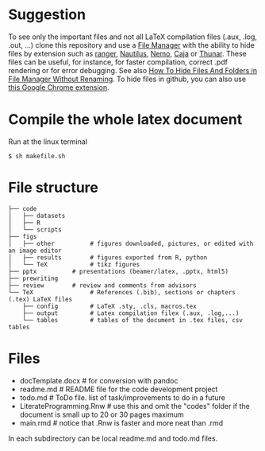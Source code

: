 # Suggestion

To see only the important files and not all LaTeX compilation files (.aux, .log, .out, ...) clone this repository and use a [File Manager](https://en.wikipedia.org/wiki/File_manager) with the ability to hide files by extension such as [ranger](http://ranger.nongnu.org/), [Nautilus](https://projects.gnome.org/nautilus/screenshots.html), [Nemo](https://github.com/linuxmint/nemo), [Caja](https://github.com/mate-desktop/caja) or [Thunar](https://wiki.archlinux.org/index.php/thunar). These files can be useful, for instance, for faster compilation, correct .pdf rendering or for error debugging. See also [How To Hide Files And Folders in File Manager Without Renaming](https://www.2daygeek.com/how-to-hide-files-and-folders-in-file-manager-without-renaming/). To hide files in github, you can also use [this Google Chrome extension](https://github.com/sindresorhus/hide-files-on-github).

# Compile the whole latex document
Run at the linux terminal

`$ sh makefile.sh`

# File structure

```
├── code
│   ├── datasets  
│   ├── R
│   └── scripts
├── figs
│   ├── other          # figures downloaded, pictures, or edited with an image editor
│   ├── results        # figures exported from R, python
│   └── TeX            # tikz figures
├── pptx          # presentations (beamer/latex, .pptx, html5)
├── prewriting
├── review        # review and comments from advisors
└── TeX                # References (.bib), sections or chapters (.tex) LaTeX files
    ├── config         # LaTeX .sty, .cls, macros.tex
    ├── output         # Latex compilation filex (.aux, .log,...)
    └── tables         # tables of the document in .tex files, csv tables
```

# Files

 - docTemplate.docx  # for conversion with pandoc
 - readme.md         # README file for the code development project
 - todo.md           # ToDo file. list of task/improvements to do in a future
 - LiterateProgramming.Rnw  # use this and omit the "codes" folder if the document is small up to 20 or 30 pages maximum
 - main.rmd          # notice that .Rnw is faster and more neat than .rmd

In each subdirectory can be local readme.md and todo.md files.
